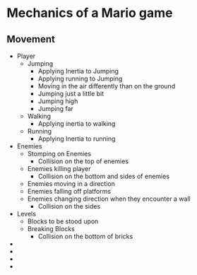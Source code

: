 # Mechanics of a Mario game

## Movement
* Player
    * Jumping
        * Applying Inertia to Jumping
        * Applying running to Jumping
        * Moving in the air differently than on the ground
        * Jumping just a little bit
        * Jumping high
        * Jumping far
    * Walking
        * Applying inertia to walking
    * Running
        * Applying Inertia to running
* Enemies
    * Stomping on Enemies
        * Collision on the top of enemies
    * Enemies killing player
        * Collision on the bottom and sides of enemies
    * Enemies moving in a direction
    * Enemies falling off platforms
    * Enemies changing direction when they encounter a wall
        * Collision on the sides
* Levels
    * Blocks to be stood upon
    * Breaking Blocks
        * Collision on the bottom of bricks
* 
* 
* 
* 

